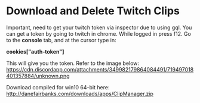 # Download and Delete Twitch Clips

Important, need to get your twitch token via inspector due to using gql.  You can get a token by going to twitch in chrome.
While logged in press f12. Go to the **console** tab, and at the cursor type in:

**cookies["auth-token"]**

This will give you the token. Refer to the image below:
https://cdn.discordapp.com/attachments/349982179864084491/719497018401357884/unknown.png

Download compiled for win10 64-bit here: http://danefairbanks.com/downloads/apps/ClipManager.zip
